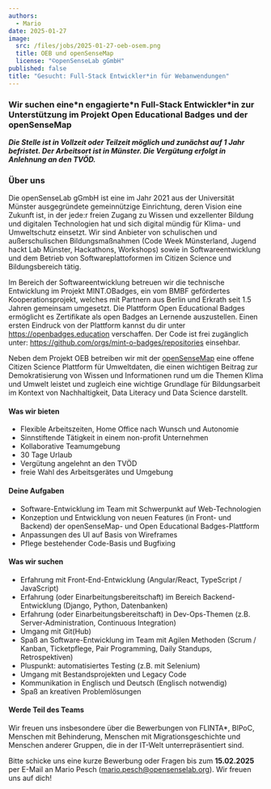 ```yaml
---
authors:
  - Mario
date: 2025-01-27
image:
  src: /files/jobs/2025-01-27-oeb-osem.png
  title: OEB und openSenseMap
  license: "©openSenseLab gGmbH"
published: false
title: "Gesucht: Full-Stack Entwickler*in für Webanwendungen"
---
```


### Wir suchen eine\*n engagierte\*n Full-Stack Entwickler\*in zur Unterstützung im Projekt Open Educational Badges und der openSenseMap

**_Die Stelle ist in Vollzeit oder Teilzeit möglich und zunächst auf 1 Jahr befristet. Der Arbeitsort ist in Münster. Die Vergütung erfolgt in Anlehnung an den TVÖD._**

### Über uns

Die openSenseLab gGmbH ist eine im Jahr 2021 aus der Universität Münster ausgegründete gemeinnützige Einrichtung, deren Vision eine Zukunft ist, in der jede:r freien Zugang zu Wissen und exzellenter Bildung und digitalen Technologien hat und sich digital mündig für Klima- und Umweltschutz einsetzt. Wir sind Anbieter von schulischen und außerschulischen Bildungsmaßnahmen (Code Week Münsterland, Jugend hackt Lab Münster, Hackathons, Workshops) sowie in Softwareentwicklung und dem Betrieb von Softwareplattoformen im Citizen Science und Bildungsbereich tätig.

Im Bereich der Softwareentwicklung betreuen wir die technische Entwicklung im Projekt MINT.OBadges, ein vom BMBF gefördertes Kooperationsprojekt, welches mit Partnern aus Berlin und Erkrath seit 1.5 Jahren gemeinsam umgesetzt. Die Plattform Open Educational Badges ermöglicht es Zertifikate als open Badges an Lernende auszustellen.
Einen ersten Eindruck von der Plattform kannst du dir unter https://openbadges.education verschaffen. Der Code ist frei zugänglich unter: https://github.com/orgs/mint-o-badges/repositories einsehbar.

Neben dem Projekt OEB betreiben wir mit der [openSenseMap](https://opensensemap.org/) eine offene Citizen Science Plattform für Umweltdaten, die einen wichtigen Beitrag zur Demokratisierung von Wissen und Informationen rund um die Themen Klima und Umwelt leistet und zugleich eine wichtige Grundlage für Bildungsarbeit im Kontext von Nachhaltigkeit, Data Literacy und Data Science darstellt.

#### Was wir bieten

- Flexible Arbeitszeiten, Home Office nach Wunsch und Autonomie
- Sinnstiftende Tätigkeit in einem non-profit Unternehmen
- Kollaborative Teamumgebung
- 30 Tage Urlaub
- Vergütung angelehnt an den TVÖD
- freie Wahl des Arbeitsgerätes und Umgebung

#### Deine Aufgaben

- Software-Entwicklung im Team mit Schwerpunkt auf Web-Technologien
- Konzeption und Entwicklung von neuen Features (in Front- und Backend) der openSenseMap- und Open Educational Badges-Plattform
- Anpassungen des UI auf Basis von Wireframes
- Pflege bestehender Code-Basis und Bugfixing

#### Was wir suchen

- Erfahrung mit Front-End-Entwicklung (Angular/React, TypeScript / JavaScript)
- Erfahrung (oder Einarbeitungsbereitschaft) im Bereich Backend-Entwicklung (Django, Python, Datenbanken)
- Erfahrung (oder Einarbeitungsbereitschaft) in Dev-Ops-Themen (z.B. Server-Administration, Continuous Integration)
- Umgang mit Git(Hub)
- Spaß an Software-Entwicklung im Team mit Agilen Methoden (Scrum / Kanban, Ticketpflege, Pair Programming, Daily Standups, Retrospektiven)
- Pluspunkt: automatisiertes Testing (z.B. mit Selenium)
- Umgang mit Bestandsprojekten und Legacy Code
- Kommunikation in Englisch und Deutsch (Englisch notwendig)
- Spaß an kreativen Problemlösungen

#### Werde Teil des Teams

Wir freuen uns insbesondere über die Bewerbungen von FLINTA\*, BIPoC, Menschen mit Behinderung, Menschen mit Migrationsgeschichte und Menschen anderer Gruppen, die in der IT-Welt unterrepräsentiert sind.

Bitte schicke uns eine kurze Bewerbung oder Fragen bis zum **15.02.2025** per E-Mail an Mario Pesch (mario.pesch@opensenselab.org). Wir freuen uns auf dich!
